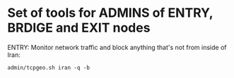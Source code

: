 # Set of tools for ADMINS of ENTRY, BRDIGE and EXIT nodes



ENTRY:
Monitor network traffic and block anything that's not from inside of Iran:
```
admin/tcpgeo.sh iran -q -b
```

